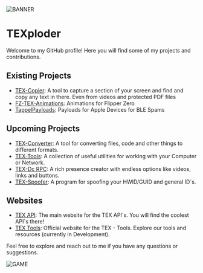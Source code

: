![BANNER](https://tex-api.com/background+logo.png)
# TEXploder

Welcome to my GitHub profile! Here you will find some of my projects and contributions.

## Existing Projects

- [TEX-Copier](https://github.com/TEXploder/TEX-Copier): A tool to capture a section of your screen and find and copy any text in there. Even from videos and protected PDF files
- [FZ-TEX-Animations](https://github.com/TEXploder/TEX-FZ-Anims): Animations for Flipper Zero
- [TappelPayloads](https://github.com/TEXploder/TappelPayloads): Payloads for Apple Devices for BLE Spams
## Upcoming Projects

- [TEX-Converter](https://tools.tex-api.com): A tool for converting files, code and other things to different formats.
- [TEX-Tools](https://tools.tex-api.com): A collection of useful utilities for working with your Computer or Network.
- [TEX-Dc RPC](https://tools.tex-api.com): A rich presence creator with endless options like videos, links and buttons.
- [TEX-Spoofer](https://tools.tex-api.com): A program for spoofing your HWID/GUID and general ID´s.

## Websites

- [TEX API](https://tex-api.com): The main website for the TEX API´s. You will find the coolest API´s there!
- [TEX Tools](https://tools.tex-api.com): Official website for the TEX - Tools. Explore our tools and resources (currently in Development).

Feel free to explore and reach out to me if you have any questions or suggestions.


![GAME](https://tools.tex-api.com/files/jump.gif)
